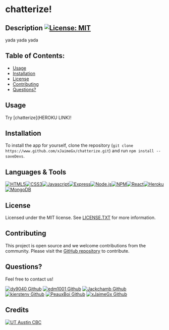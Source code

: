 # chatterize!
  
  ## Description [![License: MIT](https://img.shields.io/badge/License-MIT-yellow.svg?style=flat-square)](https://opensource.org/licenses/MIT)
  
  yada yada yada
  
  ## Table of Contents: 
  * [Usage](#usage)
  * [Installation](#installation)
  * [License](#license)
  * [Contributing](#contributing)
  * [Questions?](#questions)
       
  ## Usage

  Try [chatterize](HEROKU LINK)!
  
  ## Installation
  
  To install the app for yourself, clone the repository (`git clone https://www.github.com/xJaimeGx/chatterize.git`) and run `npm install --saveDevs`.

  ## Languages & Tools 
  [![HTML5](https://img.shields.io/badge/HTML5-E34F26?style=flat-square&logo=html5&logoColor=white)](https://www.w3.org/TR/html5/)[![CSS3](https://img.shields.io/badge/CSS3-1572B6?style=flat-square&logo=css3&logoColor=white)](https://www.w3.org/Style/CSS/)[![Javascript](https://img.shields.io/badge/JavaScript-323330?style=flat-square&logo=javascript&logoColor=F7DF1E)](https://www.javascript.com/)[![Express](https://img.shields.io/badge/Express.js-000000?style=flat-square&logo=express&logoColor=white)](https://expressjs.com/)[![Node.js](https://img.shields.io/badge/Node.js-339933?style=flat-square&logo=nodedotjs&logoColor=white)](https://nodejs.org/)[![NPM](https://img.shields.io/badge/NPM-CB3837?style=flat-square&logo=npm&logoColor=white)](https://www.npmjs.com/)[![React](https://img.shields.io/badge/React-20232A?style=flat-square&logo=react&logoColor=61DAFB)](https://reactjs.org/)[![Heroku](https://img.shields.io/badge/Heroku-430098?style=flat-square&logo=heroku&logoColor=white)](https://www.heroku.com/)[![MongoDB](https://img.shields.io/badge/MongoDB-4EA94B?style=flat-square&logo=mongodb&logoColor=white)](https://www.mongodb.com/)

  ## License

  Licensed under the MIT license. See [LICENSE.TXT](./LICENSE.TXT) for more information.

  ## Contributing 
  This project is open source and we welcome contributions from the community. 
  Please visit the [GitHub repository](https://github.com/xJaimeGx/chatterize/) to contribute. 

  ## Questions?
  Feel free to contact us!

  [![dy9040 Github](https://img.shields.io/badge/dy9040-100000?style=flat-square&logo=github&logoColor=white)](https://www.github.com/dy9040)
  [![edm1001 Github](https://img.shields.io/badge/edm1001-100000?style=flat-square&logo=github&logoColor=white)](https://www.github.com/edm1001)
  [![Jackchamb Github](https://img.shields.io/badge/Jackchamb-100000?style=flat-square&logo=github&logoColor=white)](https://www.github.com/Jackchamb)
  [![kierstenv Github](https://img.shields.io/badge/kierstenv-100000?style=flat-square&logo=github&logoColor=white)](https://www.github.com/kierstenv)
  [![PeauxBoi Github](https://img.shields.io/badge/PeauxBoi-100000?style=flat-square&logo=github&logoColor=white)](https://www.github.com/PeauxBoi)
  [![xJaimeGx Github](https://img.shields.io/badge/xJaimeGx-100000?style=flat-square&logo=github&logoColor=white)](https://www.github.com/xJaimeGx)

  
  ## Credits 
  [![UT Austin CBC](https://img.shields.io/badge/-UT%20Austin%20CBC-orange?style=flat-square)](https://techbootcamps.utexas.edu/coding/)
  
